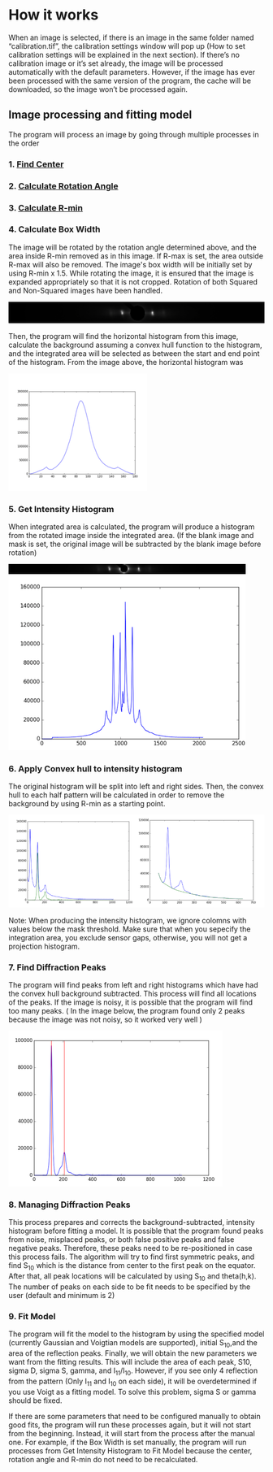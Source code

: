 # How it works

When an image is selected, if there is an image in the same folder named “calibration.tif”, the calibration settings window will pop up (How to set calibration settings will be explained in the next section). If there’s no calibration image or it’s set already, the image will be processed automatically with the default parameters. However, if the image has ever been processed with the same version of the program, the cache will be downloaded, so the image won’t be processed again.

## Image processing and fitting model
The program will process an image by going through multiple processes in the order 
### 1. [Find Center](../Image-Processing-Functions.html#finding-center)
### 2. [Calculate Rotation Angle](../Image-Processing-Functions.html#calculate-rotation-angle)
### 3. [Calculate R-min](../Image-Processing-Functions.html#calculate-r-min)
### 4. Calculate Box Width

The image will be rotated by the rotation angle determined above, and the area inside R-min removed as in this image. If R-max is set, the area outside R-max will also be removed. The image's box width will be initially set by using R-min x 1.5. While rotating the image, it is ensured that the image is expanded appropriately so that it is not cropped. Rotation of both Squared and Non-Squared images have been handled.
 
![-](../../images/BM/boxwidth_1.png)

Then, the program will find the horizontal histogram from this image, calculate the background assuming a convex hull function to the histogram, and the integrated area will be selected as between the start and end point of the histogram. From the image above, the horizontal histogram was
 
![-](../../images/BM/boxwidth_2.png)

### 5. Get Intensity Histogram
When integrated area is calculated, the program will produce a histogram from the rotated image inside the integrated area. (If the blank image and mask is set, the original image will be subtracted by the blank image before rotation)

![-](../../images/BM/hist.png)
### 6. Apply Convex hull to intensity histogram
The original histogram will be split into left and right sides. Then, the convex hull to each half pattern will be calculated in order to remove the background by using R-min as a starting point.

![-](../../images/BM/convexhull.png)  

Note: When producing the intensity histogram, we ignore colomns with values below the mask threshold. Make sure that when you sepecify the integration area, you exclude sensor gaps, otherwise, you will not get a projection histogram.  

### 7. Find Diffraction Peaks
The program will find peaks from left and right histograms which have had the convex hull background subtracted. This process will find all locations of the peaks. If the image is noisy, it is possible that the program will find too many peaks. ( In the image below, the program found only 2 peaks because the image was not noisy, so it worked very well )

![-](../../images/BM/find_peaks.png)

### 8. Managing Diffraction Peaks
This process prepares and corrects the background-subtracted, intensity histogram before fitting a model. It is possible that the program found peaks from noise, misplaced peaks, or both false positive peaks and false negative peaks. Therefore, these peaks need to be re-positioned in case this process fails. The algorithm  will try to find first symmetric peaks, and find S<sub>10</sub> which is the distance from center to the first peak on the equator. After that, all peak locations will be calculated by using S<sub>10</sub> and theta(h,k). The number of peaks on each side to be fit needs to be specified by the user (default and minimum is 2)

### 9. Fit Model
The program will fit the model to the histogram by using the specified model (currently Gaussian and Voigtian models are supported), initial S<sub>10</sub>,and the area of the reflection peaks. Finally, we will obtain the new parameters we want from the fitting results. This will include the area of each peak, S10, sigma D, sigma S, gamma, and  I<sub>11</sub>/I<sub>10</sub>. However, if you see only 4 reflection from the pattern (Only I<sub>11</sub> and I<sub>10</sub> on each side), it will be overdetermined if you use Voigt as a fitting model. To solve this problem, sigma S or gamma should be fixed.

If there are some parameters that need to be configured manually to obtain good fits, the program will run these processes again, but it will not start from the beginning. Instead, it will start from the process after the manual one. For example, if the Box Width is set manually, the program will run processes from Get Intensity Histogram to Fit Model because the center, rotation angle and R-min do not need to be recalculated.

